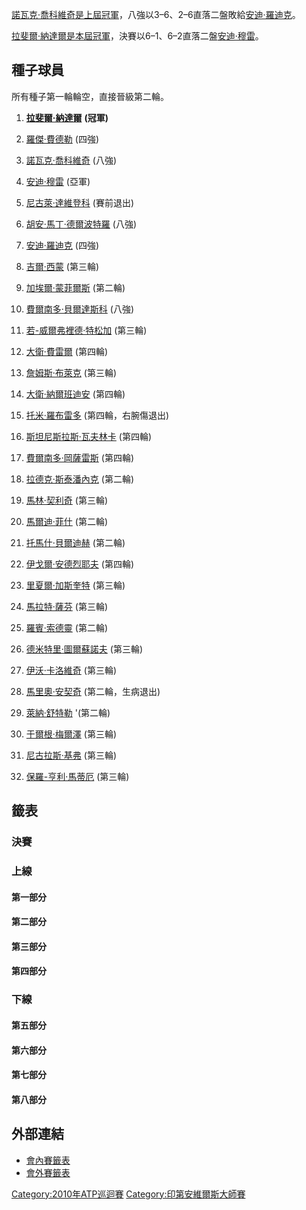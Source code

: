 [諾瓦克·喬科維奇是上屆冠軍](../Page/諾瓦克·喬科維奇.md "wikilink")，八強以3–6、2–6直落二盤敗給[安迪·羅迪克](https://zh.wikipedia.org/wiki/安迪·羅迪克 "wikilink")。

[拉斐爾·納達爾是本屆冠軍](https://zh.wikipedia.org/wiki/拉斐爾·納達爾 "wikilink")，決賽以6–1、6–2直落二盤[安迪·穆雷](../Page/安迪·穆雷.md "wikilink")。

## 種子球員

所有種子第一輪輪空，直接晉級第二輪。

1.  **[拉斐爾·納達爾](https://zh.wikipedia.org/wiki/拉斐爾·納達爾 "wikilink")**
    **(冠軍)**

2.  [羅傑·費德勒](https://zh.wikipedia.org/wiki/羅傑·費德勒 "wikilink") (四強)

3.  [諾瓦克·喬科維奇](../Page/諾瓦克·喬科維奇.md "wikilink") (八強)

4.  [安迪·穆雷](../Page/安迪·穆雷.md "wikilink") (亞軍)

5.  [尼古萊·達維登科](https://zh.wikipedia.org/wiki/尼古萊·達維登科 "wikilink") (賽前退出)

6.  [胡安·馬丁·德爾波特羅](../Page/胡安·馬丁·德爾波特羅.md "wikilink") (八強)

7.  [安迪·羅迪克](https://zh.wikipedia.org/wiki/安迪·羅迪克 "wikilink") (四強)

8.  [吉爾·西蒙](../Page/吉爾·西蒙.md "wikilink") (第三輪)

9.  [加埃爾·蒙菲爾斯](../Page/加埃爾·蒙菲爾斯.md "wikilink") (第二輪)

10. [費爾南多·貝爾達斯科](../Page/費爾南多·貝爾達斯科.md "wikilink") (八強)

11. [若-威爾弗裡德·特松加](https://zh.wikipedia.org/wiki/若-威爾弗裡德·特松加 "wikilink")
    (第三輪)

12. [大衛·費雷爾](https://zh.wikipedia.org/wiki/大衛·費雷爾 "wikilink") (第四輪)

13. [詹姆斯·布萊克](https://zh.wikipedia.org/wiki/詹姆斯·布萊克 "wikilink") (第三輪)

14. [大衛·納爾班迪安](https://zh.wikipedia.org/wiki/大衛·納爾班迪安 "wikilink") (第四輪)

15. [托米·羅布雷多](../Page/托米·羅布雷多.md "wikilink") (第四輪，右腕傷退出)

16. [斯坦尼斯拉斯·瓦夫林卡](https://zh.wikipedia.org/wiki/斯坦尼斯拉斯·瓦夫林卡 "wikilink")
    (第四輪)

<!-- end list -->

17. [費爾南多·岡薩雷斯](../Page/費爾南多·岡薩雷斯.md "wikilink") (第四輪)

18. [拉德克·斯泰潘內克](../Page/拉德克·斯泰潘內克.md "wikilink") (第二輪)

19. [馬林·契利奇](../Page/馬林·契利奇.md "wikilink") (第三輪)

20. [馬爾迪·菲什](https://zh.wikipedia.org/wiki/馬爾迪·菲什 "wikilink") (第二輪)

21. [托馬什·貝爾迪赫](../Page/托馬什·貝爾迪赫.md "wikilink") (第二輪)

22. [伊戈爾·安德烈耶夫](https://zh.wikipedia.org/wiki/伊戈爾·安德烈耶夫 "wikilink")
    (第四輪)

23. [里夏爾·加斯奎特](https://zh.wikipedia.org/wiki/里夏爾·加斯奎特 "wikilink") (第三輪)

24. [馬拉特·薩芬](https://zh.wikipedia.org/wiki/馬拉特·薩芬 "wikilink") (第三輪)

25. [羅賓·索德靈](../Page/羅賓·索德靈.md "wikilink") (第二輪)

26. [德米特里·圖爾蘇諾夫](../Page/德米特里·圖爾蘇諾夫.md "wikilink") (第三輪)

27. [伊沃·卡洛維奇](../Page/伊沃·卡洛維奇.md "wikilink") (第三輪)

28. [馬里奧·安契奇](../Page/馬里奧·安契奇.md "wikilink") (第二輪，生病退出)

29. [萊納·舒特勒](../Page/萊納·舒特勒.md "wikilink") '(第二輪)

30. [于爾根·梅爾澤](https://zh.wikipedia.org/wiki/于爾根·梅爾澤 "wikilink") (第三輪)

31. [尼古拉斯·基弗](https://zh.wikipedia.org/wiki/尼古拉斯·基弗 "wikilink") (第三輪)

32. [保羅-亨利·馬蒂厄](https://zh.wikipedia.org/wiki/保羅-亨利·馬蒂厄 "wikilink")
    (第三輪)

## 籤表

### 決賽

### 上線

#### 第一部分

#### 第二部分

#### 第三部分

#### 第四部分

### 下線

#### 第五部分

#### 第六部分

#### 第七部分

#### 第八部分

## 外部連結

  - [會內賽籤表](http://www.atpworldtour.com/posting/2009/404/mds.pdf)
  - [會外賽籤表](http://www.atpworldtour.com/posting/2009/404/qs.pdf)

[Category:2010年ATP巡迴賽](https://zh.wikipedia.org/wiki/Category:2010年ATP巡迴賽 "wikilink")
[Category:印第安維爾斯大師賽](https://zh.wikipedia.org/wiki/Category:印第安維爾斯大師賽 "wikilink")